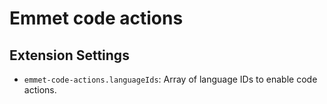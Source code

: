 # Emmet code actions

## Extension Settings

- `emmet-code-actions.languageIds`: Array of language IDs to enable code actions.
